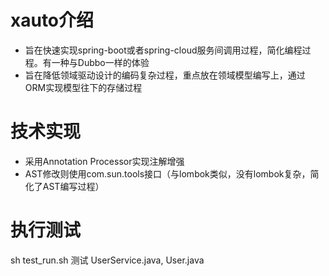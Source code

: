 # xauto介绍
* 旨在快速实现spring-boot或者spring-cloud服务间调用过程，简化编程过程。有一种与Dubbo一样的体验
* 旨在降低领域驱动设计的编码复杂过程，重点放在领域模型编写上，通过ORM实现模型往下的存储过程

# 技术实现
* 采用Annotation Processor实现注解增强
* AST修改则使用com.sun.tools接口（与lombok类似，没有lombok复杂，简化了AST编写过程）

# 执行测试
sh test_run.sh 测试 UserService.java, User.java

# 